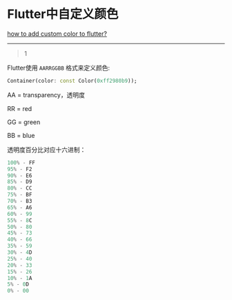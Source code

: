 # Flutter中自定义颜色
[how to add custom color to flutter?](https://stackoverflow.com/questions/50549539/how-to-add-custom-color-to-flutter)

___



> 1

Flutter使用 `AARRGGBB` 格式来定义颜色:

```dart
Container(color: const Color(0xff2980b9));
```

AA = transparency，透明度

RR = red

GG = green

BB = blue

透明度百分比对应十六进制：

```dart
100% - FF
95% - F2
90% - E6
85% - D9
80% - CC
75% - BF
70% - B3
65% - A6
60% - 99
55% - 8C
50% - 80
45% - 73
40% - 66
35% - 59
30% - 4D
25% - 40
20% - 33
15% - 26
10% - 1A
5% - 0D
0% - 00
```





